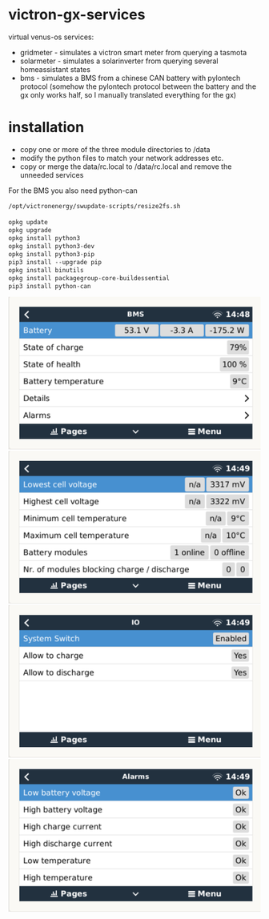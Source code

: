 # victron-gx-services

virtual venus-os services:
 * gridmeter - simulates a victron smart meter from querying a tasmota
 * solarmeter - simulates a solarinverter from querying several homeassistant states
 * bms - simulates a BMS from a chinese CAN battery with pylontech protocol (somehow the pylontech protocol between the battery and the gx only works half, so I manually translated everything for the gx)


# installation

- copy one or more of the three module directories to /data
- modify the python files to match your network addresses etc.
- copy or merge the data/rc.local to /data/rc.local and remove the unneeded services

For the BMS you also need python-can
```
/opt/victronenergy/swupdate-scripts/resize2fs.sh

opkg update
opkg upgrade
opkg install python3
opkg install python3-dev
opkg install python3-pip
pip3 install --upgrade pip
opkg install binutils
opkg install packagegroup-core-buildessential
pip3 install python-can
```

![Battery](https://github.com/ChristophPech/victron-gx-services/blob/main/doc/Battery.png?raw=true)
![Details](https://github.com/ChristophPech/victron-gx-services/blob/main/doc/Details.png?raw=true)
![IO](https://github.com/ChristophPech/victron-gx-services/blob/main/doc/IO.png?raw=true)
![Alarms](https://github.com/ChristophPech/victron-gx-services/blob/main/doc/Alarms.png?raw=true)
